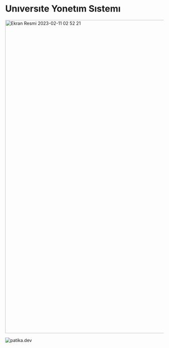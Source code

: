# Unıversıte Yonetım Sıstemı


<img width="998" alt="Ekran Resmi 2023-02-11 02 52 21" src="https://user-images.githubusercontent.com/107367621/218262152-938adaa2-c932-4428-918c-ff227cd9beaf.png">


![patika.dev](https://app.patika.dev/paths)
